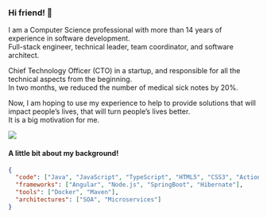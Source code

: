 ### Hi friend! 👋 

I am a Computer Science professional with more than 14 years of experience in software development.  
Full-stack engineer, technical leader, team coordinator, and software architect.

Chief Technology Officer (CTO) in a startup, and responsible for all the technical aspects from the beginning.  
In two months, we reduced the number of medical sick notes by 20%.

Now, I am hoping to use my experience to help to provide solutions that will impact people’s lives, that will turn people’s lives better.  
It is a big motivation for me.


<a href="https://www.linkedin.com/in/giuliano-rezende/?locale=en_US"><img src="https://img.shields.io/badge/LinkedIn-0077B5?style=for-the-badge&logo=linkedin&logoColor=white" /></a>
            

#### A little bit about my background!

```json
{
  "code": ["Java", "JavaScript", "TypeScript", "HTML5", "CSS3", "ActionScript"],
  "frameworks": ["Angular", "Node.js", "SpringBoot", "Hibernate"],
  "tools": ["Docker", "Maven"],
  "architectures": ["SOA", "Microservices"]
}
```



<!--
**subgiu/subgiu** is a ✨ _special_ ✨ repository because its `README.md` (this file) appears on your GitHub profile.

Here are some ideas to get you started:

- 🔭 I’m currently working on ...
- 🌱 I’m currently learning ...
- 👯 I’m looking to collaborate on ...
- 🤔 I’m looking for help with ...
- 💬 Ask me about ...
- 📫 How to reach me: ...
- 😄 Pronouns: ...
- ⚡ Fun fact: ...
-->
